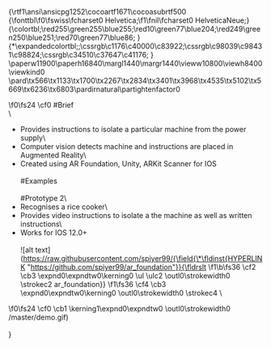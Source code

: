 {\rtf1\ansi\ansicpg1252\cocoartf1671\cocoasubrtf500
{\fonttbl\f0\fswiss\fcharset0 Helvetica;\f1\fnil\fcharset0 HelveticaNeue;}
{\colortbl;\red255\green255\blue255;\red10\green77\blue204;\red249\green250\blue251;\red70\green77\blue86;
}
{\*\expandedcolortbl;;\cssrgb\c1176\c40000\c83922;\cssrgb\c98039\c98431\c98824;\cssrgb\c34510\c37647\c41176;
}
\paperw11900\paperh16840\margl1440\margr1440\vieww10800\viewh8400\viewkind0
\pard\tx566\tx1133\tx1700\tx2267\tx2834\tx3401\tx3968\tx4535\tx5102\tx5669\tx6236\tx6803\pardirnatural\partightenfactor0

\f0\fs24 \cf0 #Brief\
\
- Provides instructions to isolate a particular machine from the power supply\
- Computer vision detects machine and instructions are placed in Augmented Reality\
- Created using AR Foundation, Unity, ARKit Scanner for IOS\
\
#Examples\
\
#Prototype 2\
- Recognises a rice cooker\
- Provides video instructions to isolate a the machine as well as written instructions\
- Works for IOS 12.0+\
\
![alt text](https://raw.githubusercontent.com/spiyer99/{\field{\*\fldinst{HYPERLINK "https://github.com/spiyer99/ar_foundation"}}{\fldrslt 
\f1\b\fs36 \cf2 \cb3 \expnd0\expndtw0\kerning0
\ul \ulc2 \outl0\strokewidth0 \strokec2 ar_foundation}}
\f1\fs36 \cf4 \cb3 \expnd0\expndtw0\kerning0
\outl0\strokewidth0 \strokec4 \

\f0\fs24 \cf0 \cb1 \kerning1\expnd0\expndtw0 \outl0\strokewidth0 /master/demo.gif)\
\
}
